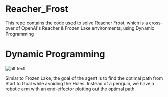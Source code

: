 # Reacher_Frost
This repo contains the code used to solve Reacher Frost, which is a cross-over of OpenAI's Reacher & Frozen Lake environments, using Dynamic Programming

# Dynamic Programming
![alt text](https://github.com/kwquan/Reacher_Frost/blob/main/reacher_state.png)

Simlar to Frozen Lake, the goal of the agent is to find the optimal path from Start to Goal while avoiding the Holes.
Instead of a penguin, we have a robotic arm with an end-effector plotting out the optimal path.
